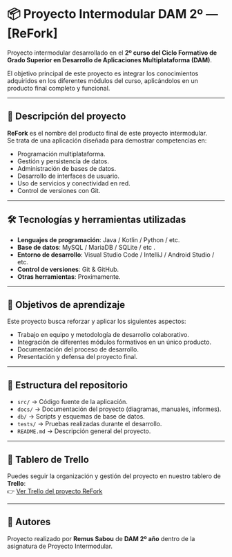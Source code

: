 # 📦 Proyecto Intermodular DAM 2º — [ReFork]

Proyecto intermodular desarrollado en el **2º curso del Ciclo Formativo de Grado Superior en Desarrollo de Aplicaciones Multiplataforma (DAM)**.  

El objetivo principal de este proyecto es integrar los conocimientos adquiridos en los diferentes módulos del curso, aplicándolos en un producto final completo y funcional.

---

## 🚀 Descripción del proyecto

**ReFork** es el nombre del producto final de este proyecto intermodular.  
Se trata de una aplicación diseñada para demostrar competencias en:

- Programación multiplataforma.  
- Gestión y persistencia de datos.  
- Administración de bases de datos.  
- Desarrollo de interfaces de usuario.  
- Uso de servicios y conectividad en red.  
- Control de versiones con Git.  

---

## 🛠️ Tecnologías y herramientas utilizadas

- **Lenguajes de programación**: Java / Kotlin / Python / etc.  
- **Base de datos**: MySQL / MariaDB / SQLite / etc .  
- **Entorno de desarrollo**: Visual Studio Code / IntelliJ / Android Studio / etc.  
- **Control de versiones**: Git & GitHub.  
- **Otras herramientas**: Proximamente.  

---

## 🎯 Objetivos de aprendizaje

Este proyecto busca reforzar y aplicar los siguientes aspectos:  

- Trabajo en equipo y metodología de desarrollo colaborativo.  
- Integración de diferentes módulos formativos en un único producto.  
- Documentación del proceso de desarrollo.  
- Presentación y defensa del proyecto final.  

---

## 📂 Estructura del repositorio

- `src/` → Código fuente de la aplicación.  
- `docs/` → Documentación del proyecto (diagramas, manuales, informes).  
- `db/` → Scripts y esquemas de base de datos.  
- `tests/` → Pruebas realizadas durante el desarrollo.  
- `README.md` → Descripción general del proyecto.  

---

## 📌 Tablero de Trello

Puedes seguir la organización y gestión del proyecto en nuestro tablero de **Trello**:  
👉 [Ver Trello del proyecto ReFork](https://trello.com/invite/b/68c121987ca4c9e30557af7d/ATTI943ed28d25d39dee48b88836405d646212C167EB/pryct-refork)

---

## 👥 Autores

Proyecto realizado por **Remus Sabou** de **DAM 2º año** dentro de la asignatura de Proyecto Intermodular.  
